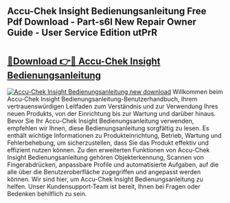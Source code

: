 ## Accu-Chek Insight Bedienungsanleitung Free Pdf Download - Part-s6l New Repair Owner Guide - User Service Edition utPrR

# <h2><a href="http://df5bo6j.blite.top/?on=Accu-Chek+Insight+Bedienungsanleitung">🔗Download 👉🔴 Accu-Chek Insight Bedienungsanleitung</a></h2>

[![Accu-Chek Insight Bedienungsanleitung new download](https://i.imgur.com/lujVjoI.png)](http://df5bo6j.blite.top/?on=Accu-Chek+Insight+Bedienungsanleitung)
Willkommen beim Accu-Chek Insight Bedienungsanleitung-Benutzerhandbuch, Ihrem vertrauenswürdigen Leitfaden zum Verständnis und zur Verwendung Ihres neuen Produkts, von der Einrichtung bis zur Wartung und darüber hinaus. Bevor Sie Ihr Accu-Chek Insight Bedienungsanleitung verwenden, empfehlen wir Ihnen, diese Bedienungsanleitung sorgfältig zu lesen. Es enthält wichtige Informationen zu Produkteinrichtung, Betrieb, Wartung und Fehlerbehebung, um sicherzustellen, dass Sie das Produkt effektiv und effizient nutzen können. Zu den erweiterten Funktionen von Accu-Chek Insight Bedienungsanleitung gehören Objekterkennung, Scannen von Fingerabdrücken, anpassbare Profile und automatisierte Aufgaben, auf die alle über die Benutzeroberfläche zugegriffen und angepasst werden können. Wir sind hier, um Accu-Chek Insight Bedienungsanleitung zu helfen. Unser Kundensupport-Team ist bereit, Ihnen bei Fragen oder Bedenken behilflich zu sein.
